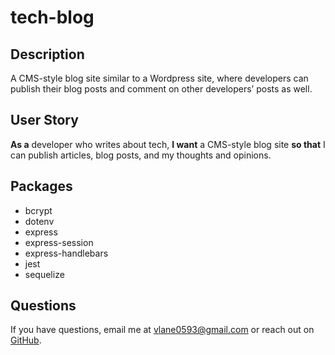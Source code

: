 # tech-blog

## Description
A CMS-style blog site similar to a Wordpress site, where developers can publish their blog posts and comment on other developers’ posts as well.

## User Story
**As a** developer who writes about tech, **I want** a CMS-style blog site **so that** I can publish articles, blog posts, and my thoughts and opinions.

## Packages
- bcrypt
- dotenv
- express
- express-session
- express-handlebars
- jest
- sequelize

## Questions
If you have questions, email me at [vlane0593@gmail.com](mailto:vlane0593@gmail.com) or reach out on [GitHub](https://www.github.com/vanessalane).
